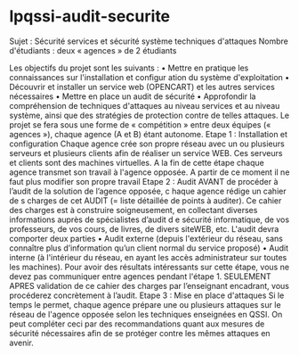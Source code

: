 # lpqssi-audit-securite

Sujet : Sécurité services et sécurité système techniques d'attaques
Nombre d'étudiants : deux « agences » de 2 étudiants

Les objectifs du projet sont les suivants :
	• Mettre en pratique les connaissances sur l'installation et configur ation du système d'exploitation
	• Découvrir et installer un service web (OPENCART) et les autres services nécessaires
	• Mettre en place un audit de sécurité
	• Approfondir la compréhension de techniques d'attaques au niveau services et au niveau système, ainsi que des stratégies de protection contre de telles attaques.
Le projet se fera sous une forme de « compétition » entre deux équipes (« agences »), chaque agence (A et B) étant autonome.
Etape 1 : Installation et configuration
Chaque agence crée son propre réseau avec un ou plusieurs serveurs et plusieurs clients afin de réaliser un service WEB. Ces serveurs et clients sont des machines virtuelles.
A la fin de cette étape chaque agence transmet son travail à l'agence opposée. A partir de ce moment il ne faut plus modifier son propre travail
Etape 2 : Audit
AVANT de procéder à l’audit de la solution de l’agence opposée, c haque agence rédige un cahier de s charges de cet AUDIT (= liste détaillée de points à auditer).
Ce cahier des charges est à construire soigneusement, en collectant diverses informations auprès de spécialistes d’audit d e sécurité informatique, de vos professeurs, de vos cours, de livres, de divers siteWEB, etc.
L'audit devra comporter deux parties
	• Audit externe (depuis l'extérieur du réseau, sans connaître plus d’information qu’un client normal du service proposé)
	• Audit interne (à l'intérieur du réseau, en ayant les accès administrateur sur toutes les machines).
	Pour avoir des résultats intéressants sur cette étape, vous ne devez pas communiquer entre agences pendant l'étape 1.
SEULEMENT APRES validation de ce cahier des charges par l’enseignant encadrant, vous procéderez concrètement à l’audit.
Etape 3 : Mise en place d'attaques
Si le temps le permet, chaque agence prépare une ou plusieurs attaques sur le réseau de l'agence opposée selon les techniques enseignées en QSSI.
On peut compléter ceci par des recommandations quant aux mesures de sécurité nécessaires afin de se protéger contre les mêmes attaques en avenir.